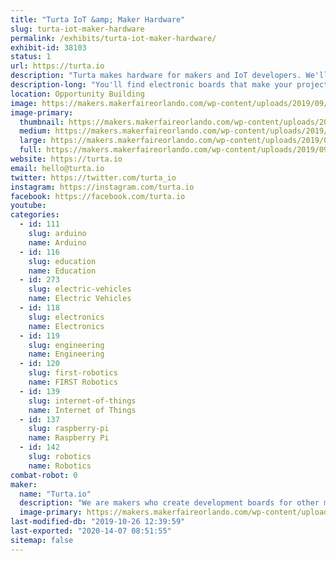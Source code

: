 ```yaml
---
title: "Turta IoT &amp; Maker Hardware"
slug: turta-iot-maker-hardware
permalink: /exhibits/turta-iot-maker-hardware/
exhibit-id: 38103
status: 1
url: https://turta.io
description: "Turta makes hardware for makers and IoT developers. We'll exchange project feedbacks on our exhibit."
description-long: "You'll find electronic boards that make your projects smarter. We design &amp; manufacture modular sensors, autonomous RC car drivers, LoRa &amp; NB-IoT communication boards, and much more. Come and see our stand to talk about your projects and exchange ideas."
location: Opportunity Building
image: https://makers.makerfaireorlando.com/wp-content/uploads/2019/09/Turta-Logo.png
image-primary:
  thumbnail: https://makers.makerfaireorlando.com/wp-content/uploads/2019/09/Turta-Logo-150x150.png
  medium: https://makers.makerfaireorlando.com/wp-content/uploads/2019/09/Turta-Logo-300x300.png
  large: https://makers.makerfaireorlando.com/wp-content/uploads/2019/09/Turta-Logo.png
  full: https://makers.makerfaireorlando.com/wp-content/uploads/2019/09/Turta-Logo.png
website: https://turta.io
email: hello@turta.io
twitter: https://twitter.com/turta_io
instagram: https://instagram.com/turta.io
facebook: https://facebook.com/turta.io
youtube: 
categories:
  - id: 111
    slug: arduino
    name: Arduino
  - id: 116
    slug: education
    name: Education
  - id: 273
    slug: electric-vehicles
    name: Electric Vehicles
  - id: 118
    slug: electronics
    name: Electronics
  - id: 119
    slug: engineering
    name: Engineering
  - id: 120
    slug: first-robotics
    name: FIRST Robotics
  - id: 139
    slug: internet-of-things
    name: Internet of Things
  - id: 137
    slug: raspberry-pi
    name: Raspberry Pi
  - id: 142
    slug: robotics
    name: Robotics
combat-robot: 0
maker:
  name: "Turta.io"
  description: "We are makers who create development boards for other makers. Our team created development hardware mainly for maker community. We have numbers of devices that can be used for community events such as hackatons. We also have been participated in other maker faires such as New York Maker Faire and Bay Area Maker Faire. We also organized Istanbul Maker Faires 3 years in row."
  image-primary: https://makers.makerfaireorlando.com/wp-content/uploads/2019/09/Turta-Logo-Sq-2000px-1024x1024.png
last-modified-db: "2019-10-26 12:39:59"
last-exported: "2020-14-07 08:51:55"
sitemap: false
---
```

